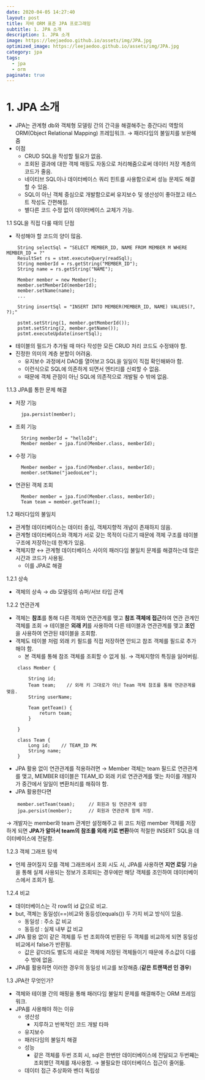 ```yaml
---
date: 2020-04-05 14:27:40
layout: post
title: 자바 ORM 표준 JPA 프로그래밍
subtitle: 1. JPA 소개
description: 1. JPA 소개
image: https://leejaedoo.github.io/assets/img/JPA.jpg
optimized_image: https://leejaedoo.github.io/assets/img/JPA.jpg
category: jpa
tags:
  - jpa
  - orm
paginate: true
---
```

# 1. JPA 소개

- JPA는 관계형 db와 객체형 모델링 간의 간극을 해결해주는 중간다리 역할의 ORM(Object Relational Mapping) 프레임워크. → 패러다임의 불일치를 보완해줌
- 이점
    - CRUD SQL을 작성할 필요가 없음.
    - 조회된 결과에 대한 객체 매핑도 자동으로 처리해줌으로써 데이터 저장 계층의 코드가 줄음.
    - 네이티브 SQL이나 데이터베이스 쿼리 힌트를 사용함으로써 성능 문제도 해결할 수 있음.
    - SQL이 아닌 객체 중심으로 개발함으로써 유지보수 및 생산성이 좋아졌고 테스트 작성도 간편해짐.
    - 별다른 코드 수정 없이 데이터베이스 교체가 가능.

1.1 SQL을 직접 다룰 때의 단점

- 작성해야 할 코드의 양이 많음.
```
    String selectSql = "SELECT MEMBER_ID, NAME FROM MEMBER M WHERE MEMBER_ID = ?"
    ResultSet rs = stmt.executeQuery(readSql);
    String memberId = rs.getString("MEMBER_ID");
    String name = rs.getString("NAME");
    
    Member member = new Member();
    member.setMemberId(memberId);
    member.setName(name);
    ...
    
    String insertSql = "INSERT INTO MEMBER(MEMBER_ID, NAME) VALUES(?, ?);"
    
    pstmt.setString(1, member.getMemberId());
    pstmt.setString(2, member.getName());
    pstmt.executeUpdate(insertSql);
```
- 테이블의 필드가 추가될 때 마다 작성한 모든 CRUD 처리 코드도 수정돼야 함.
- 진정한 의미의 계층 분할이 어려움.
    - 유지보수 과정에서 DAO를 열어보고 SQL을 일일이 직접 확인해봐야 함.
    - 이런식으로 SQL에 의존하게 되면서 엔티티를 신뢰할 수 없음.
    - 때문에 객체 관점이 아닌 SQL에 의존적으로 개발될 수 밖에 없음.

1.1.3 JPA를 통한 문제 해결

- 저장 기능

        jpa.persist(member);

- 조회 기능

        String memberId = "helloId";
        Member member = jpa.find(Member.class, memberId);

- 수정 기능

        Member member = jpa.find(Member.class, memberId);
        member.setName("jaedooLee");

- 연관된 객체 조회

        Member member = jpa.find(Member.class, memberId);
        Team team = member.getTeam();

1.2 패러다임의 불일치

- 관계형 데이터베이스는 데이터 중심, 객체지향적 개념이 존재하지 않음.
- 관계형 데이터베이스와 객체가 서로 갖는 목적이 다르기 때문에 객체 구조를 테이블 구조에 저장하는데 한계가 있음.
- 객체지향 ↔ 관계형 데이터베이스 사이의 패러다임 불일치 문제를 해결하는데 많은 시간과 코드가 사용됨.
    - 이를 JPA로 해결

1.2.1 상속

- 객체의 상속 → db 모델링의 슈퍼/서브 타입 관계

1.2.2 연관관계

- 객체는 **참조**를 통해 다른 객체와 연관관계를 맺고 **참조 객체에 접근**하여 연관 관계인 객체를 조회 → 테이블은 **외래 키**를 사용하여 다른 테이블과 연관관계를 맺고 **조인**을 사용하여 연관된 테이블을 조회함.
- 객체도 테이블 처럼 외래 키 필드를 직접 저장하면 안되고 참조 객체를 필드로 추가해야 함.
    - 본 객체를 통해 참조 객체를 조회할 수 없게 됨. → 객체지향의 특징을 잃어버림.
    
```
    class Member {
    	
    	String id;
    	Team team;    // 외래 키 그대로가 아닌 Team 객체 참조를 통해 연관관계를 맺음.
    	String userName;
    
    	Team getTeam() {
    		return team;
    	}
    
    }
    
    class Team {
    	Long id;    // TEAM_ID PK
    	String name;
    }
```
- JPA 활용 없이 연관관계를 적용하려면 → Member 객체는 team 필드로 연관관계를 맺고, MEMBER 테이블은 TEAM_ID 외래 키로 연관관계를 맺는 차이를 개발자가 중간에서 일일이 변환처리를 해줘야 함.
- JPA 활용한다면
```
    member.setTeam(team);     // 회원과 팀 연관관계 설정
    jpa.persist(member);      // 회원과 연관관계 함께 저장.
```
→ 개발자는 member와 team 관계만 설정해주고 위 코드 처럼 member 객체를 저장하게 되면 **JPA가 알아서 team의 참조를 외래 키로 변환**하여 적절한 INSERT SQL을 데이터베이스에 전달함.

1.2.3 객체 그래프 탐색

- 언제 끊어질지 모를 객체 그래프에서 조회 시도 시, JPA를 사용하면 **지연 로딩** 기술을 통해 실제 사용되는 정보가 조회되는 경우에만 해당 객체를 조인하여 데이터베이스에서 조회가 됨.

1.2.4 비교

- 데이터베이스는 각 row의 id 값으로 비교.
- but, 객체는 동일성(==)비교와 동등성(equals()) 두 가지 비교 방식이 있음.
    - 동일성 : 주소 값 비교
    - 동등성 : 실제 내부 값 비교
- JPA 활용 없이 같은 객체를 두 번 조회하여 반환된 두 객체를 비교하게 되면 동일성 비교에서 false가 반환됨.
    - 값은 같더라도 별도의 새로운 객체에 저장된 객체들이기 때문에 주소값이 다를 수 밖에 없음.
- JPA를 활용하면 이러한 경우의 동일성 비교를 보장해줌.(**같은 트랜잭션 인 경우**)

1.3 JPA란 무엇인가?

- 객체와 테이블 간의 매핑을 통해 패러다임 불일치 문제를 해결해주는 ORM 프레임워크.
- JPA를 사용해야 하는 이유
    - 생산성
        - 지루하고 반복적인 코드 개발 타파
    - 유지보수
    - 패러다임의 불일치 해결
    - 성능
        - 같은 객체를 두번 조회 시, sql은 한번만 데이터베이스에 전달되고 두번째는 조회했던 객체를 재사용함. → 불필요한 데이터베이스 접근이 줄어듦.
    - 데이터 접근 추상화와 벤더 독립성